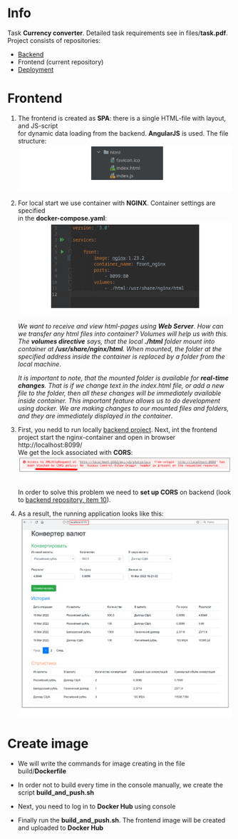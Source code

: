 # Info

Task **Currency converter**. Detailed task requirements see in files/**task.pdf**.  
Project consists of repositories:  
- [Backend](https://github.com/aleksey-nsk/currency_converter_backend)
- Frontend (current repository)
- [Deployment](https://github.com/aleksey-nsk/currency_converter_deployment)

# Frontend

1. The frontend is created as **SPA**: there is a single HTML-file with layout, and JS-script  
   for dynamic data loading from the backend. **AngularJS** is used. The file structure:  
   ![](https://github.com/aleksey-nsk/currency_converter_frontend/blob/master/screenshots/01_1_structure.png)  
   
2. For local start we use container with **NGINX**. Container settings are specified  
   in the **docker-compose.yaml**:  
   ![](https://github.com/aleksey-nsk/currency_converter_frontend/blob/master/screenshots/02_1_docker.png)  

   _We want to receive and view html-pages using **Web Server**. How can we transfer any
   html files into container? Volumes will help us with this. The **volumes directive** says, that
   the local **./html** folder mount into container at **/usr/share/nginx/html**. When mounted, the folder
   at the specified address inside the container is replaced by a folder from the local machine_.

   _It is important to note, that the mounted folder is available for **real-time changes**. That is if we
   change text in the index.html file, or add a new file to the folder, then all these changes will be
   immediately available inside container. This important feature allows us to do development using docker.
   We are making changes to our mounted files and folders, and they are immediately displayed in the container_.
   
3. First, you nedd to run locally [backend project](https://github.com/aleksey-nsk/currency_converter_backend).
   Next, int the frontend project start the nginx-container and open in browser http://localhost:8099/    
   We get the lock associated with **CORS**:    
   ![](https://github.com/aleksey-nsk/currency_converter_frontend/blob/master/screenshots/03_1_cors_error.png)    
   
   In order to solve this problem we need to **set up CORS** on backend
   (look to [backend repository, item 10](https://github.com/aleksey-nsk/currency_converter_backend)).
   
4. As a result, the running application looks like this:    
   ![](https://github.com/aleksey-nsk/currency_converter_frontend/blob/master/screenshots/04_1_app_run.png)  
   
# Create image

- We will write the commands for image creating in the file build/**Dockerfile**

- In order not to build every time in the console manually, we create the script **build_and_push.sh**

- Next, you need to log in to **Docker Hub** using console

- Finally run the **build_and_push.sh**. The frontend image will be created and uploaded to **Docker Hub**
